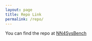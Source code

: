 ```yaml
---
layout: page
title: Repo Link
permalink: /repo/
---
```


You can find the repo at [NN4SysBench](https://github.com/Khoury-srg/NN4SysBench)
